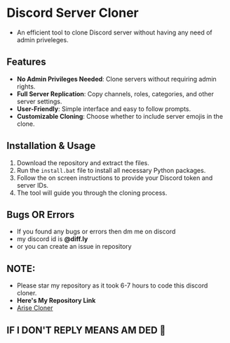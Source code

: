 # Discord Server Cloner
- An efficient tool to clone Discord server without having any need of admin priveleges.

## Features
- **No Admin Privileges Needed**: Clone servers without requiring admin rights.
- **Full Server Replication**: Copy channels, roles, categories, and other server settings.
- **User-Friendly**: Simple interface and easy to follow prompts.
- **Customizable Cloning**: Choose whether to include server emojis in the clone.

## Installation & Usage
1. Download the repository and extract the files.
2. Run the `install.bat` file to install all necessary Python packages.
3. Follow the on screen instructions to provide your Discord token and server IDs.
4. The tool will guide you through the cloning process.

## Bugs OR Errors
- If you found any bugs or errors then dm me on discord
- my discord id is **@diff.ly**
- or you can create an issue in repository

## NOTE:
- Please star my repository as it took 6-7 hours to code this discord cloner.
- **Here's My Repository Link**
- [Arise Cloner](https://github.com/Better-Diff/Arise-Cloner)


## IF I DON'T REPLY MEANS AM DED 🙂
